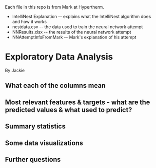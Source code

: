 Each file in this repo is from Mark at Hypertherm. 
* IntelliNest Explanation -- explains what the IntelliNest algorithm does and how it works
* nestdata.csv -- the data used to train the neural network attempt
* NNResults.xlsx -- the results of the neural network attempt 
* NNAttemptInfoFromMark -- Mark's explanation of his attempt

# Exploratory Data Analysis
By Jackie 

## What each of the columns mean

## Most relevant features & targets - what are the predicted values & what used to predict? 

## Summary statistics 

## Some data visualizations 

## Further questions 
